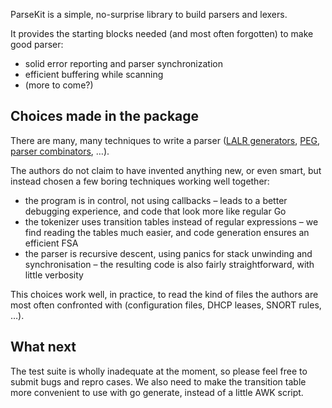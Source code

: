 ParseKit is a simple, no-surprise library to build parsers and lexers.

It provides the starting blocks needed (and most often forgotten) to make good parser:
 - solid error reporting and parser synchronization
 - efficient buffering while scanning
 - (more to come?)

## Choices made in the package

There are many, many techniques to write a parser ([LALR generators](https://sqlite.org/lemon.html), [PEG](https://www.inf.puc-rio.br/~roberto/lpeg/), [parser combinators](https://serokell.io/blog/parser-combinators-in-haskell), …).

The authors do not claim to have invented anything new, or even smart, but instead chosen a few boring techniques working well together:
 - the program is in control, not using callbacks – leads to a better debugging experience, and code that look more like regular Go
 - the tokenizer uses transition tables instead of regular expressions – we find reading the tables much easier, and code generation ensures an efficient FSA
 - the parser is recursive descent, using panics for stack unwinding and synchronisation – the resulting code is also fairly straightforward, with little verbosity

This choices work well, in practice, to read the kind of files the authors are most often confronted with (configuration files, DHCP leases, SNORT rules, …).

## What next

The test suite is wholly inadequate at the moment, so please feel free to submit bugs and repro cases.
We also need to make the transition table more convenient to use with go generate, instead of a little AWK script.